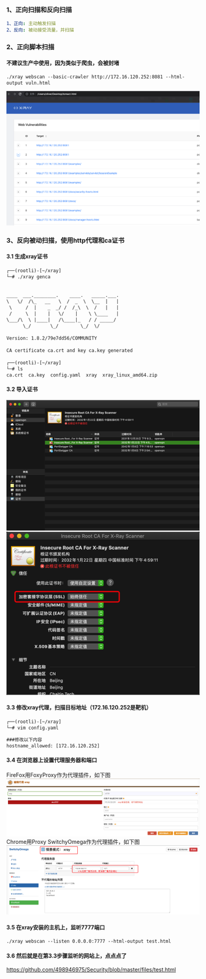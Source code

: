 ### 1、正向扫描和反向扫描
```yaml
1、正向: 主动触发扫描
2、反向: 被动接受流量，并扫描
```
### 2、正向脚本扫描
#### 不建议生产中使用，因为类似于爬虫，会被封堵
```shell script
./xray webscan --basic-crawler http://172.16.120.252:8081 --html-output vuln.html
```
![image](https://github.com/498946975/Security/blob/master/images/image-20211228100841452.png)
### 3、反向被动扫描，使用http代理和ca证书
#### 3.1 生成xray证书
```shell script
┌──(rootli)-[~/xray]
└─# ./xray genca


____  ___.________.    ____.   _____.___.
\   \/  /\_   __   \  /  _  \  \__  |   |
 \     /  |    _  _/ /  /_\  \  /   |   |
 /     \  |    |   \/    |    \ \____   |
\___/\  \ |____|   /\____|_   / / _____/
      \_/       \_/        \_/  \/

Version: 1.8.2/79e7dd56/COMMUNITY

CA certificate ca.crt and key ca.key generated
                                                                                                                                                                                                                                                                                                                                                                                                     
┌──(rootli)-[~/xray]
└─# ls
ca.crt  ca.key  config.yaml  xray  xray_linux_amd64.zip
```
#### 3.2 导入证书
![image](https://github.com/498946975/Security/blob/master/images/xray_1.png)
![image](https://github.com/498946975/Security/blob/master/images/xray_2.png)
#### 3.3 修改xray代理，扫描目标地址（172.16.120.252是靶机）
```shell script
┌──(rootli)-[~/xray]
└─# vim config.yaml
```
```shell script
###修改以下内容
hostname_allowed: [172.16.120.252]
```
#### 3.4 在浏览器上设置代理服务器和端口
FireFox用FoxyProxy作为代理插件，如下图
![image](https://github.com/498946975/Security/blob/master/images/image-20211228105930761.png)
Chrome用Proxy SwitchyOmega作为代理插件，如下图
![image](https://github.com/498946975/Security/blob/master/images/xray_3.png)
#### 3.5 在xray安装的主机上，监听7777端口
```shell script
./xray webscan --listen 0.0.0.0:7777 --html-output test.html	
```
#### 3.6 然后就是在第3.3步骤监听的网站上，点点点了
https://github.com/498946975/Security/blob/master/files/test.html
